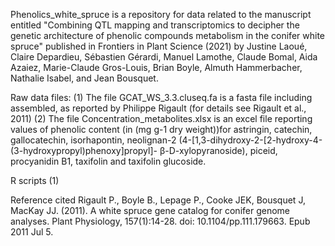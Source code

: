 
Phenolics_white_spruce is a repository for data related to the manuscript entitled "Combining QTL mapping and transcriptomics to decipher the genetic architecture of phenolic compounds metabolism in the conifer white spruce" published in Frontiers in Plant Science (2021) by Justine Laoué, Claire Depardieu, Sébastien Gérardi, Manuel Lamothe, Claude Bomal, Aida Azaiez, Marie-Claude Gros-Louis, Brian Boyle, Almuth Hammerbacher, Nathalie Isabel, and Jean Bousquet.  

Raw data files: (1) The file GCAT_WS_3.3.cluseq.fa is a fasta file including assembled, as reported by Philippe Rigault (for details see Rigault et al., 2011) (2) The file Concentration_metabolites.xlsx is an excel file reporting values of phenolic content (in (mg g-1 dry weight))for astringin, catechin, gallocatechin, isorhapontin, neolignan-2 (4-[1,3-dihydroxy-2-[2-hydroxy-4-(3-hydroxypropyl)phenoxy]propyl]- β-D-xylopyranoside), piceid, procyanidin B1, taxifolin and taxifolin glucoside.

R scripts (1)

Reference cited
Rigault P., Boyle B., Lepage P., Cooke JEK, Bousquet J, MacKay JJ. (2011). A white spruce gene catalog for conifer genome analyses. Plant Physiology, 157(1):14-28. doi: 10.1104/pp.111.179663. Epub 2011 Jul 5.


